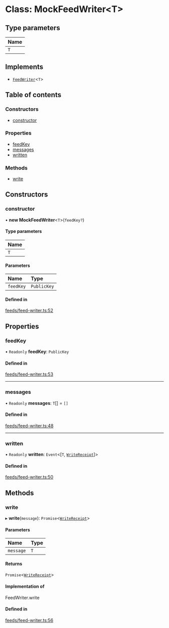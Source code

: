 # Class: MockFeedWriter<T\>

## Type parameters

| Name |
| :------ |
| `T` |

## Implements

- [`FeedWriter`](../interfaces/FeedWriter.md)<`T`\>

## Table of contents

### Constructors

- [constructor](MockFeedWriter.md#constructor)

### Properties

- [feedKey](MockFeedWriter.md#feedkey)
- [messages](MockFeedWriter.md#messages)
- [written](MockFeedWriter.md#written)

### Methods

- [write](MockFeedWriter.md#write)

## Constructors

### constructor

• **new MockFeedWriter**<`T`\>(`feedKey?`)

#### Type parameters

| Name |
| :------ |
| `T` |

#### Parameters

| Name | Type |
| :------ | :------ |
| `feedKey` | `PublicKey` |

#### Defined in

[feeds/feed-writer.ts:52](https://github.com/dxos/dxos/blob/6b1348fed/packages/echo/echo-protocol/src/feeds/feed-writer.ts#L52)

## Properties

### feedKey

• `Readonly` **feedKey**: `PublicKey`

#### Defined in

[feeds/feed-writer.ts:53](https://github.com/dxos/dxos/blob/6b1348fed/packages/echo/echo-protocol/src/feeds/feed-writer.ts#L53)

___

### messages

• `Readonly` **messages**: `T`[] = `[]`

#### Defined in

[feeds/feed-writer.ts:48](https://github.com/dxos/dxos/blob/6b1348fed/packages/echo/echo-protocol/src/feeds/feed-writer.ts#L48)

___

### written

• `Readonly` **written**: `Event`<[`T`, [`WriteReceipt`](../interfaces/WriteReceipt.md)]\>

#### Defined in

[feeds/feed-writer.ts:50](https://github.com/dxos/dxos/blob/6b1348fed/packages/echo/echo-protocol/src/feeds/feed-writer.ts#L50)

## Methods

### write

▸ **write**(`message`): `Promise`<[`WriteReceipt`](../interfaces/WriteReceipt.md)\>

#### Parameters

| Name | Type |
| :------ | :------ |
| `message` | `T` |

#### Returns

`Promise`<[`WriteReceipt`](../interfaces/WriteReceipt.md)\>

#### Implementation of

FeedWriter.write

#### Defined in

[feeds/feed-writer.ts:56](https://github.com/dxos/dxos/blob/6b1348fed/packages/echo/echo-protocol/src/feeds/feed-writer.ts#L56)
